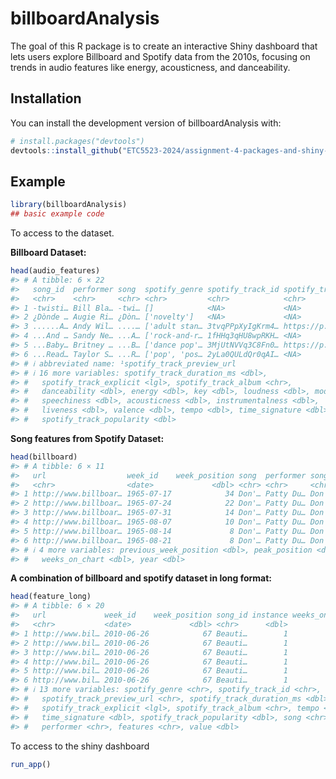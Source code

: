 
<!-- README.md is generated from README.Rmd. Please edit that file -->

# billboardAnalysis

<!-- badges: start -->
<!-- badges: end -->

The goal of this R package is to create an interactive Shiny dashboard
that lets users explore Billboard and Spotify data from the 2010s,
focusing on trends in audio features like energy, acousticness, and
danceability.

## Installation

You can install the development version of billboardAnalysis with:

``` r
# install.packages("devtools")
devtools::install_github("ETC5523-2024/assignment-4-packages-and-shiny-apps-bigchayanont")
```

## Example

``` r
library(billboardAnalysis)
## basic example code
```

To access to the dataset.

**Billboard Dataset:**

``` r
head(audio_features)
#> # A tibble: 6 × 22
#>   song_id  performer song  spotify_genre spotify_track_id spotify_track_previe…¹
#>   <chr>    <chr>     <chr> <chr>         <chr>            <chr>                 
#> 1 -twisti… Bill Bla… -twi… []            <NA>             <NA>                  
#> 2 ¿Dònde … Augie Ri… ¿Dòn… ['novelty']   <NA>             <NA>                  
#> 3 ......A… Andy Wil… ....… ['adult stan… 3tvqPPpXyIgKrm4… https://p.scdn.co/mp3…
#> 4 ...And … Sandy Ne… ...A… ['rock-and-r… 1fHHq3qHU8wpRKH… <NA>                  
#> 5 ...Baby… Britney … ...B… ['dance pop'… 3MjUtNVVq3C8Fn0… https://p.scdn.co/mp3…
#> 6 ...Read… Taylor S… ...R… ['pop', 'pos… 2yLa0QULdQr0qAI… <NA>                  
#> # ℹ abbreviated name: ¹​spotify_track_preview_url
#> # ℹ 16 more variables: spotify_track_duration_ms <dbl>,
#> #   spotify_track_explicit <lgl>, spotify_track_album <chr>,
#> #   danceability <dbl>, energy <dbl>, key <dbl>, loudness <dbl>, mode <dbl>,
#> #   speechiness <dbl>, acousticness <dbl>, instrumentalness <dbl>,
#> #   liveness <dbl>, valence <dbl>, tempo <dbl>, time_signature <dbl>,
#> #   spotify_track_popularity <dbl>
```

**Song features from Spotify Dataset:**

``` r
head(billboard)
#> # A tibble: 6 × 11
#>   url                  week_id    week_position song  performer song_id instance
#>   <chr>                <date>             <dbl> <chr> <chr>     <chr>      <dbl>
#> 1 http://www.billboar… 1965-07-17            34 Don'… Patty Du… Don't …        1
#> 2 http://www.billboar… 1965-07-24            22 Don'… Patty Du… Don't …        1
#> 3 http://www.billboar… 1965-07-31            14 Don'… Patty Du… Don't …        1
#> 4 http://www.billboar… 1965-08-07            10 Don'… Patty Du… Don't …        1
#> 5 http://www.billboar… 1965-08-14             8 Don'… Patty Du… Don't …        1
#> 6 http://www.billboar… 1965-08-21             8 Don'… Patty Du… Don't …        1
#> # ℹ 4 more variables: previous_week_position <dbl>, peak_position <dbl>,
#> #   weeks_on_chart <dbl>, year <dbl>
```

**A combination of billboard and spotify dataset in long format:**

``` r
head(feature_long)
#> # A tibble: 6 × 20
#>   url             week_id    week_position song_id instance weeks_on_chart  year
#>   <chr>           <date>             <dbl> <chr>      <dbl>          <dbl> <dbl>
#> 1 http://www.bil… 2010-06-26            67 Beauti…        1              1  2010
#> 2 http://www.bil… 2010-06-26            67 Beauti…        1              1  2010
#> 3 http://www.bil… 2010-06-26            67 Beauti…        1              1  2010
#> 4 http://www.bil… 2010-06-26            67 Beauti…        1              1  2010
#> 5 http://www.bil… 2010-06-26            67 Beauti…        1              1  2010
#> 6 http://www.bil… 2010-06-26            67 Beauti…        1              1  2010
#> # ℹ 13 more variables: spotify_genre <chr>, spotify_track_id <chr>,
#> #   spotify_track_preview_url <chr>, spotify_track_duration_ms <dbl>,
#> #   spotify_track_explicit <lgl>, spotify_track_album <chr>, tempo <dbl>,
#> #   time_signature <dbl>, spotify_track_popularity <dbl>, song <chr>,
#> #   performer <chr>, features <chr>, value <dbl>
```

To access to the shiny dashboard

``` r
run_app()
```
